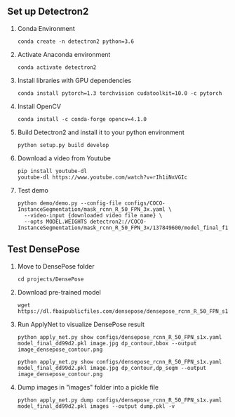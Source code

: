 ## Set up Detectron2

1. Conda Environment
   ```
   conda create -n detectron2 python=3.6
   ```

1. Activate Anaconda environment
   ```
   conda activate detectron2
   ```

1. Install libraries with GPU dependencies
   ```
   conda install pytorch=1.3 torchvision cudatoolkit=10.0 -c pytorch
   ```

1. Install OpenCV
   ```
   conda install -c conda-forge opencv=4.1.0
   ```

1. Build Detectron2 and install it to your python environment
   ```
   python setup.py build develop
   ```

1. Download a video from Youtube
   ```
   pip install youtube-dl
   youtube-dl https://www.youtube.com/watch?v=rIh1iNxVGIc
   ```

1. Test demo
   ```
   python demo/demo.py --config-file configs/COCO-InstanceSegmentation/mask_rcnn_R_50_FPN_3x.yaml \
     --video-input {downloaded video file name} \
     --opts MODEL.WEIGHTS detectron2://COCO-InstanceSegmentation/mask_rcnn_R_50_FPN_3x/137849600/model_final_f10217.pkl
   ```

## Test DensePose

1. Move to DensePose folder
   ```
   cd projects/DensePose
   ```

1. Download pre-trained model
   ```
   wget https://dl.fbaipublicfiles.com/densepose/densepose_rcnn_R_50_FPN_s1x/143908701/model_final_dd99d2.pkl
   ```

1. Run ApplyNet to visualize DensePose result
   ```
   python apply_net.py show configs/densepose_rcnn_R_50_FPN_s1x.yaml model_final_dd99d2.pkl image.jpg dp_contour,bbox --output image_densepose_contour.png

   python apply_net.py show configs/densepose_rcnn_R_50_FPN_s1x.yaml model_final_dd99d2.pkl image.jpg dp_contour,dp_segm --output image_densepose_contour.png
   ```

1. Dump images in "images" folder into a pickle file
   ```
   python apply_net.py dump configs/densepose_rcnn_R_50_FPN_s1x.yaml model_final_dd99d2.pkl images --output dump.pkl -v
   ```